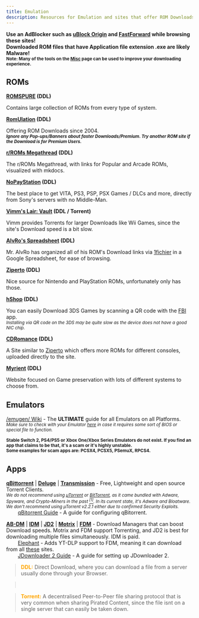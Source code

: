 ```yaml
---
title: Emulation
description: Resources for Emulation and sites that offer ROM Downloads.
---
```


**Use an AdBlocker such as [uBlock Origin](https://github.com/gorhill/uBlock) and [FastForward](https://fastforward.team) while browsing these sites!**  
**Downloaded ROM files that have Application file extension .exe are likely Malware!**  
**<small>Note: Many of the tools on the <a target="_self" href="/Utilities/Misc">Misc</a> page can be used to improve your downloading experience.</small>**

## ROMs

**[ROMSPURE](https://romspure.cc/roms) (DDL)**

Contains large collection of ROMs from every type of system.

**[RomUlation](https://www.romulation.org/) (DDL)**  

Offering ROM Downloads since 2004.  
*<small><b>Ignore any Pop-ups/Banners about faster Downloads/Premium. Try another ROM site if the Download is for Premium Users.</b></small>*

**[r/ROMs Megathread](https://r-roms.github.io/) (DDL)**

The r/ROMs Megathread, with links for Popular and Arcade ROMs, visualized with mkdocs.

**[NoPayStation](https://nopaystation.com/) (DDL)**

 The best place to get VITA, PS3, PSP, PSX Games / DLCs and more, directly from Sony's servers with no Middle-Man.

**[Vimm's Lair: Vault](https://vimm.net/vault/) (DDL / Torrent)**

Vimm provides Torrents for larger Downloads like Wii Games, since the site's Download speed is a bit slow.

**[AlvRo's Spreadsheet](https://docs.google.com/spreadsheets/d/19tAZ1KNEUZ58e-4kPJGh947alDb1oyrNpzcnCLk7DEE/pubhtml) (DDL)**

Mr. AlvRo has organized all of his ROM's Download links via [1fichier](https://1fichier.com/) in a Google Spreadsheet, for ease of browsing.  

**[Ziperto](https://www.ziperto.com) (DDL)**

Nice source for Nintendo and PlayStation ROMs, unfortunately only has those.

**[hShop](https://hshop.erista.me/) (DDL)**

You can easily Download 3DS Games by scanning a QR code with the [FBI](https://gbatemp.net/threads/release-fbi-open-source-cia-installer.386433/) app.  
*<small>Installing via QR code on the 3DS may be quite slow as the device does not have a good NIC chip.</small>*

**[CDRomance](https://cdromance.org/) (DDL)**

A Site similar to [Ziperto](https://ziperto.com) which offers more ROMs for different consoles, uploaded directly to the site.

**[Myrient](https://myrient.erista.me/) (DDL)**

Website focused on Game preservation with lots of different systems to choose from.

## Emulators

[/emugen/ Wiki](https://emulation.gametechwiki.com/) - The **ULTIMATE** guide for all Emulators on all Platforms.  
*<small>Make sure to check with your Emulator [here](https://emulation.gametechwiki.com/index.php/Emulator_files) in case it requires some sort of BIOS or special file to function.</small>*

<small>**Stable Switch 2, PS4/PS5 or Xbox One/Xbox Series Emulators do not exist. If you find an app that claims to be that, it's a scam or it's highly unstable.  
Some examples for scam apps are: PCSX4, PCSX5, PSemuX, RPCS4.**</small>

## Apps

[**qBittorrent**](https://www.qbittorrent.org) | [**Deluge**](https://www.deluge-torrent.org) | [**Transmission**](https://transmissionbt.com/) - Free, Lightweight and open source Torrent Clients.  
*<small>We do not recommend using [µTorrent](https://www.utorrent.com) or [BitTorrent](https://www.bittorrent.com/), as it came bundled with Adware, Spyware, and Crypto-Miners in the past [<sup>[1]</sup>](https://www.trustedreviews.com/news/utorrent-silently-installing-bundled-bitcoin-mining-software-2931825). In its current state, it's Adware and Bloatware. We don't recommend using µTorrent v2.2.1 either due to confirmed Security Exploits.</small>*  
&nbsp;&nbsp;&nbsp;&nbsp;&nbsp;&nbsp;&nbsp;&nbsp;[qBitorrent Guide](https://gitlab.com/ZediAlreadyTaken/guides/-/blob/main/qbittorrent.md) - A guide for configuring qBitorrent.

[**AB-DM**](https://abdownloadmanager.com/) | [**IDM**](https://www.internetdownloadmanager.com/) | [**JD2**](https://jdownloader.org/jdownloader2) | [**Motrix**](https://motrix.app/) | [**FDM**](https://www.freedownloadmanager.org/) - Download Managers that can boost Download speeds. Motrix and FDM support Torrenting, and JD2 is best for downloading multiple files simultaneously. IDM is paid.  
&nbsp;&nbsp;&nbsp;&nbsp;&nbsp;&nbsp;&nbsp;&nbsp;[Elephant](https://github.com/meowcateatrat/elephant) - Adds YT-DLP support to FDM, meaning it can download from all [these](https://github.com/yt-dlp/yt-dlp/blob/master/supportedsites.md) sites.  
&nbsp;&nbsp;&nbsp;&nbsp;&nbsp;&nbsp;&nbsp;&nbsp;[JDownloader 2 Guide](https://gitlab.com/ZediAlreadyTaken/guides/-/blob/main/jdownloader2.md) - A guide for setting up JDownloader 2.

> <span style="color:orange">**DDL:**</span> Direct Download, where you can download a file from a server usually done through your Browser.    

> &nbsp;
  
> <span style="color:orange;">**Torrent:**</span> A decentralised Peer-to-Peer file sharing protocol that is very common when sharing Pirated Content, since the file isnt on a single server that can easily be taken down.
